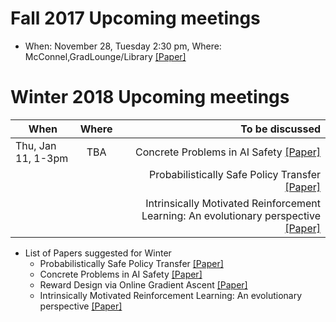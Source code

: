 # Fall 2017 Upcoming meetings
- When: November 28, Tuesday 2:30 pm, Where: McConnel,GradLounge/Library [[Paper]](https://arxiv.org/pdf/1705.08551.pdf)


# Winter 2018 Upcoming meetings
  | When                     | Where         | To be discussed                                                               |
  | -----------------        |:-------------:| -----------------------------------------------------------------------------:|
  | Thu, Jan 11, 1-3pm       | TBA           | Concrete Problems in AI Safety [[Paper]](https://arxiv.org/pdf/1606.06565.pdf)|
  |                          |               | Probabilistically Safe Policy Transfer [[Paper]](https://arxiv.org/pdf/1705.05394.pdf)|
  |                          |               | Intrinsically Motivated Reinforcement Learning: An evolutionary perspective [[Paper]](https://web.eecs.umich.edu/~baveja/Papers/IMRLIEEETAMDFinal.pdf)|


- List of Papers suggested for Winter
  * Probabilistically Safe Policy Transfer [[Paper]](https://arxiv.org/pdf/1705.05394.pdf)
  * Concrete Problems in AI Safety [[Paper]](https://arxiv.org/pdf/1606.06565.pdf)
  * Reward Design via Online Gradient Ascent [[Paper]](https://papers.nips.cc/paper/4146-reward-design-via-online-gradient-ascent.pdf)
  * Intrinsically Motivated Reinforcement Learning: An evolutionary perspective [[Paper]](https://web.eecs.umich.edu/~baveja/Papers/IMRLIEEETAMDFinal.pdf)
